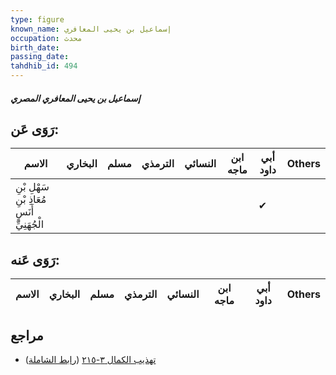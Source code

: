 ```yaml
---
type: figure
known_name: إسماعيل بن يحيى المعافري
occupation: محدث
birth_date:
passing_date:
tahdhib_id: 494
---
```

##### إسماعيل بن يحيى المعافري المصري

## رَوَى عَن:
| الاسم                                        | البخاري | مسلم | الترمذي | النسائي | ابن ماجه | أبي داود | Others |
| -------------------------------------------- | ------- | ---- | ------- | ------- | -------- | -------- | ------ |
| سَهْلِ بْنِ مُعَاذِ بْنِ أَنَسٍ الْجُهَنِيِّ |         |      |         |         |          | ✔        |        |
## رَوَى عَنه:
| الاسم | البخاري | مسلم | الترمذي | النسائي | ابن ماجه | أبي داود | Others |
| ----- | ------- | ---- | ------- | ------- | -------- | -------- | ------ |
## مراجع
- [تهذيب الكمال ٣-٢١٥](obsidian://open?vault=Tahdhib-al-Kamal&file=Figures/٤٩٤-إسماعيل%20بن%20يحيى%20المعافري%20المصري) ([رابط الشاملة](https://shamela.ws/book/3722/1229))